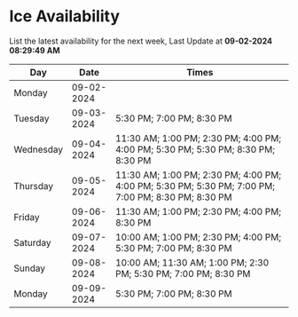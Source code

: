 # Ice Availability

List the latest availability for the next week, Last Update at **09-02-2024 08:29:49 AM**

| Day         | Date        | Times       |
| ----------- | ----------- | ----------- |
|Monday|09-02-2024||
|Tuesday|09-03-2024|5:30 PM; 7:00 PM; 8:30 PM|
|Wednesday|09-04-2024|11:30 AM; 1:00 PM; 2:30 PM; 4:00 PM; 4:00 PM; 5:30 PM; 5:30 PM; 8:30 PM; 8:30 PM|
|Thursday|09-05-2024|11:30 AM; 1:00 PM; 2:30 PM; 4:00 PM; 4:00 PM; 5:30 PM; 5:30 PM; 7:00 PM; 7:00 PM; 8:30 PM; 8:30 PM|
|Friday|09-06-2024|11:30 AM; 1:00 PM; 2:30 PM; 4:00 PM; 8:30 PM|
|Saturday|09-07-2024|10:00 AM; 1:00 PM; 2:30 PM; 4:00 PM; 5:30 PM; 7:00 PM; 8:30 PM|
|Sunday|09-08-2024|10:00 AM; 11:30 AM; 1:00 PM; 2:30 PM; 5:30 PM; 7:00 PM; 8:30 PM|
|Monday|09-09-2024|5:30 PM; 7:00 PM; 8:30 PM|
